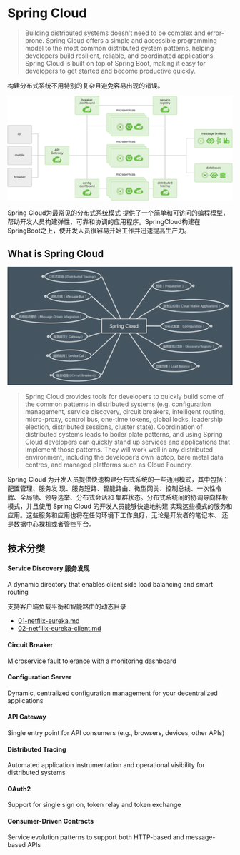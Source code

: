 # Spring Cloud

> Building distributed systems doesn't need to be complex and error-prone. Spring Cloud offers a simple and accessible programming model to the most common distributed system patterns, helping developers build resilient, reliable, and coordinated applications. Spring Cloud is built on top of Spring Boot, making it easy for developers to get started and become productive quickly.

构建分布式系统不用特别的复杂且避免容易出现的错误。

![img](assets/diagram-distributed-systems.svg)

Spring Cloud为最常见的分布式系统模式 提供了一个简单和可访问的编程模型，帮助开发人员构建弹性、可靠和协调的应用程序。SpringCloud构建在 SpringBoot之上，使开发人员很容易开始工作并迅速提高生产力。

## What is Spring Cloud 



![image-20191130202345018](assets/image-20191130202345018.png)

> Spring Cloud provides tools for developers to quickly build some of the common patterns in distributed systems (e.g. configuration management, service discovery, circuit breakers, intelligent routing, micro-proxy, control bus, one-time tokens, global locks, leadership election, distributed sessions, cluster state). Coordination of distributed systems leads to boiler plate patterns, and using Spring Cloud developers can quickly stand up services and applications that implement those patterns. They will work well in any distributed environment, including the developer’s own laptop, bare metal data centres, and managed platforms such as Cloud Foundry.

Spring Cloud 为开发⼈员提供快速构建分布式系统的⼀些通⽤模式，其中包括：配置管理、服务发 现、服务短路、智能路由、微型⽹关、控制总线、⼀次性令牌、全局锁、领导选举、分布式会话和 集群状态。分布式系统间的协调导向样板模式，并且使⽤ Spring Cloud 的开发⼈员能够快速地构建 实现这些模式的服务和应⽤。这些服务和应⽤也将在任何环境下⼯作良好，⽆论是开发者的笔记本、 还是数据中⼼裸机或者管控平台。

## 技术分类

#### **Service Discovery** 服务发现

A dynamic directory that enables client side load balancing and smart routing

支持客户端负载平衡和智能路由的动态目录

-   [01-netflix-eureka.md](05-spring-cloud-netflix/01-netflix-eureka.md) 
-  [02-netfilix-eureka-client.md](05-spring-cloud-netflix/02-netfilix-eureka-client.md) 

#### **Circuit Breaker**

Microservice fault tolerance with a monitoring dashboard

#### **Configuration Server**

Dynamic, centralized configuration management for your decentralized applications

#### **API Gateway**

Single entry point for API consumers (e.g., browsers, devices, other APIs)

#### **Distributed Tracing**

Automated application instrumentation and operational visibility for distributed systems

#### **OAuth2**

Support for single sign on, token relay and token exchange

#### **Consumer-Driven Contracts**

Service evolution patterns to support both HTTP-based and message-based APIs